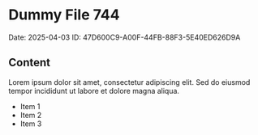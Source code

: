 # Dummy File 744

Date: 2025-04-03
ID: 47D600C9-A00F-44FB-88F3-5E40ED626D9A

## Content

Lorem ipsum dolor sit amet, consectetur adipiscing elit.
Sed do eiusmod tempor incididunt ut labore et dolore magna aliqua.

* Item 1
* Item 2
* Item 3
